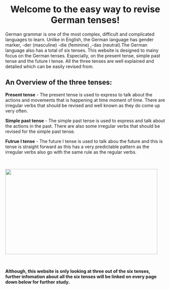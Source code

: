 <h1 style="text-align: center;">Welcome to the easy way to revise German tenses!</h1>
<p>German grammar is one of the most complex, difficult and complicated languages to learn. Unlike in English, the German language has gender marker, -der (masculine) -die (feminine) ,-das (neutral).The German language also has a total of six tenses. This website is designed to mainy focus on the German tenses. Especially, on the present tense, simple past tense and the future I tense. All the three tenses are well explained and detalied which can be easily revised from.&nbsp;</p>
<h2>An Overview of the three tenses:</h2>
<p><strong>Present tense</strong> - The present tense is used to express to talk about the actions and movements that is happening at time moment of time. There are irregular verbs that should be revised and well known as they do come up very often.</p>
<p><strong>Simple past tense</strong> - The simple past tense is used to express and talk about the actions in the past. There are also some irregular verbs that should be revised for the simple past tense.</p>
<p><strong>Futrue I tense</strong> - The future I tense is used to talk abou the future and this is tense is straight forward as this has a very predictable pattern as the irregular verbs also go with the same rule as the regular verbs.</p>
<p>&nbsp;</p>

<p><img src="https://sd.keepcalms.com/i/keep-calm-and-learn-german-48.png" alt="" width="479" height="269" /></p>
<p>&nbsp;</p>

<p><strong>Although, this website is only looking at three out of the six tenses, further infomation about all the six tenses will be linked on every page down below for further study.&nbsp;</strong></p>

